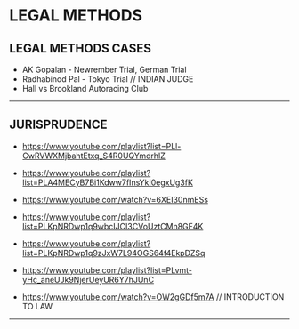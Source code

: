 # LEGAL METHODS

## LEGAL METHODS CASES

- AK Gopalan - Newrember Trial, German Trial
- Radhabinod Pal - Tokyo Trial // INDIAN JUDGE
- Hall vs Brookland Autoracing Club

-----------



## JURISPRUDENCE
- https://www.youtube.com/playlist?list=PLl-CwRVWXMjbahtEtxq_S4R0UQYmdrhlZ
- https://www.youtube.com/playlist?list=PLA4MECyB7Bi1Kdww7fInsYkI0egxUg3fK
- https://www.youtube.com/watch?v=6XEI30nmESs
- https://www.youtube.com/playlist?list=PLKpNRDwp1q9wbcIJCI3CVoUztCMn8GF4K
- https://www.youtube.com/playlist?list=PLKpNRDwp1q9zJxW7L94OGS64f4EkpDZSq
- https://www.youtube.com/playlist?list=PLvmt-yHc_aneUJk9NjerUeyUR6Y7hJUnC

- https://www.youtube.com/watch?v=OW2gGDf5m7A // INTRODUCTION TO LAW


------